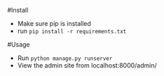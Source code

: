 #Install
* Make sure pip is installed
* run `pip install -r requirements.txt`

#Usage
* Run `python manage.py runserver`
* View the admin site from localhost:8000/admin/


